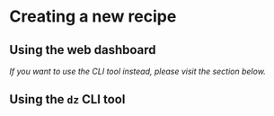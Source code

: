 # Creating a new recipe

## Using the web dashboard

_If you want to use the CLI tool instead, please visit the section below._



## Using the `dz` CLI tool

